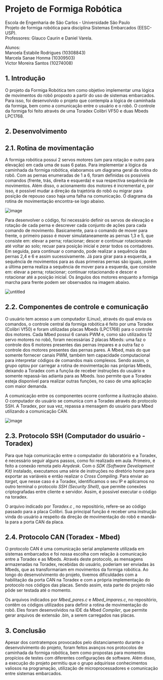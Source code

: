 # Projeto de Formiga Robótica
Escola de Engenharia de São Carlos - Universidade São Paulo <br />
Projeto de formiga robótica para disciplina Sistemas Embarcados (EESC-USP). <br />
Professores: Glauco Caurin e Daniel Varela.

Alunos:  <br />
Manoela Estabile Rodrigues (10308843)<br />
Marcela Sanae Honma (10309503) <br />
Victor Moreira Santos (10274008) <br />


## 1. Introdução
O projeto da Formiga Robótica tem como objetivo implementar uma lógica de movimentos do robô proposto a partir do uso de sistemas embarcados. Para isso, foi desenvolvido o projeto que contempla a lógica de caminhada da formiga, bem como a comunicação entre o usuário e o robô. O controle da formiga foi feito através de uma Toradex Colibri VF50 e duas Mbeds LPC1768.

## 2. Desenvolvimento

## 2.1. Rotina de movimentação
A formiga robótica possui 2 servos motores (um para rotação e outro para elevação) em cada uma de suas 6 patas. Para implementar a lógica da caminhada da formiga robótica, elaboramos um diagrama geral da rotina do robô. Com as pernas enumeradas de 1 a 6, foram definidas os possíveis comandos (frente, trás, direita e esquerda) e sua respectiva sequência de movimentos. Além disso, o acionamento dos motores é incremental e, por isso, é possível mudar a direção da trajetória do robô ou migrar para posição de repouso caso haja uma falha na comunicação. O diagrama da rotina de movimentação encontra-se logo abaixo.

![image](https://github.com/manoelaestabile/embarcados_formiga/blob/main/Diagrama%20de%20blocos%20-%20formiga.png?raw=true)

Para desenvolver o código, foi necessário definir os servos de elevação e rotação de cada perna e descrever cada conjunto de ações para cada comando de movimento. Basicamente, para o comando de mover para frente, o primeiro passo é mover simulataneamente as pernas 1,3 e 5, que consiste em: elevar a perna; rotacionar; descer e continuar rotacionando até voltar ao solo; recuar para posição inicial e zerar todos os contadores. Em seguida, para continuar o comando, pode realizar a sequência das pernas 2,4 e 6 e assim sucessivamente. Já para girar para a esquerda, a sequência de movimentos para as duas primeiras pernas são iguais, porém a última perna realiza a sequência de mover para a esquerda, que consiste em: elevar a perna; rotacionar; continuar rotacionando e descer e rotacionar até a posição inicial. Os ângulos dos motores enquanto a formiga marcha para frente podem ser observados na imagem abaixo.

![untitled](https://user-images.githubusercontent.com/88212397/127944036-dbb27514-52ff-44ce-baac-e4f7ee99fcea.jpg)

## 2.2. Componentes de controle e comunicação 

O usuário tem acesso a um computador (Linux), através do qual envia os comandos, o controle central da formiga robótica é feito por uma Toradex (Colibri Vf50) e foram utilizadas placas Mbeds (LPC1768) para o controle dos motores. Cada Mbed possui 6 canais PWM e, como são utilizados 12 servo motores no robô, foram necessárias 2 placas Mbeds: uma faz o controle dos 6 motores presentes das pernas ímpares e a outra faz o controle dos motores presentes das pernas pares. A Mbed, mais do que somente fornecer canais PWM, também tem capacidade computacional para interpretar códigos de comandos mais complexos. Sendo assim, o grupo optou por carregar a rotina de movimentação nas próprias Mbeds, deixando a Toradex com a funçõa de receber instruções do usuário e somente repassá-las adianta para as Mbeds. Isso permite que a Toradex esteja disponível para realizar outras funções, no caso de uma aplicação com maior demanda. 

A comunicação entre os componentes ocorre conforme a ilustração abaixo. O computador do usuário se comunica com a Toradex através do protocolo SSH. A Toradex, por sua vez, repassa a mensagem do usuário para Mbed utilizando a comunicação CAN.

![image](https://github.com/manoelaestabile/embarcados_formiga/blob/main/Fluxo%20de%20comunica%C3%A7%C3%A3o%20-%20formiga.png)

## 2.3. Protocolo SSH (Computador do usuário - Toradex)

Para que haja comunicação entre o computador do laboratório e a Toradex, é necessário seguir alguns passos, como foi realizado em aula. Primeiro, é feito a conexão remota pelo _Anydesk_. Com o _SDK (Software Development Kit)_ instalado, executamos uma série de instruções no diretório home para exportar as variáveis e então realizar o _Cross Compiling_. Para enviar ao _target_, que nesse caso é a Toradex, identificamos o seu IP e aplicamos no outro terminal o protocolo _SSH (Security Shell)_, que permite conexões criptografadas entre cliente e servidor. Assim, é possível executar o código na toradex.

O arquivo indicado por _Toradex.c_ , no repositório, refere-se ao código passado para a placa Colibri. Sua principal função é receber uma instrução vinda do usuário a respeito da direção de movimentação do robô e mandá-la para a porta CAN da placa.
 

## 2.4. Protocolo CAN (Toradex - Mbed)

O protocolo CAN é uma comunicação serial amplamente utilizada em sistemas embarcados e foi nossa escolha com relação à comunicação entre a Toradex e as Mbeds. Através deste protocolo, as mensagens armazenadas na Toradex, recebidas do usuário, poderiam ser enviadas às Mbeds, que as transformariam em movimentos da formiga robótica. Ao longo do desenvolvimento do projeto, tivemos dificuldades com a habilitação da porta CAN na Toradex e com a própria implementação do protocolo nos códigos das placas. Sendo assim, esta parte do projeto não pôde ser testada até o momento.

Os arquivos indicados por _Mbed_pares.c_ e _Mbed_ímpares.c_, no repositório, contêm os códigos utilizados para definir a rotina de movimentação do robô. Eles foram desenvolvidos na IDE da Mbed _Compiler_, que permite gerar arquivos de extensão .bin, a serem carregados nas placas.


## 3. Conclusão
Apesar dos contratempos provocados pelo distanciamento durante o desenvolvimento do projeto, foram feitos avanços nos protocolos de caminhada da formiga robótica, bem como propostas para momentos propícios de testes com diferentes configurações de software. Além disso, a execução do projeto permitiu que o grupo adquirisse conhecimentos valiosos na programação, utilização de microprocessadores e comunicação entre sistemas embarcados.

